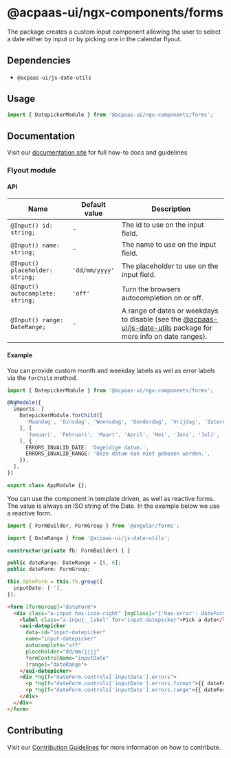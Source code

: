 # @acpaas-ui/ngx-components/forms
The package creates a custom input component allowing the user to select a date either by input or by picking one in the calendar flyout.

## Dependencies
* `@acpaas-ui/js-date-utils`

## Usage

```typescript
import { DatepickerModule } from '@acpaas-ui/ngx-components/forms';
```

## Documentation

Visit our [documentation site](https://acpaas-ui.digipolis.be/) for full how-to docs and guidelines

### Flyout module

#### API

| Name         | Default value | Description |
| -----------  | ------ | -------------------------- |
| `@Input() id: string;` | - | The id to use on the input field. |
| `@Input() name: string;` | - | The name to use on the input field. |
| `@Input() placeholder: string;` | `'dd/mm/yyyy'`| The placeholder to use on the input field. |
| `@Input() autocomplete: string;` | `'off'` |  Turn the browsers autocompletion on or off. |
| `@Input() range: DateRange;` | - | A range of dates or weekdays to disable (see the [@acpaas-ui/js-date-utils](https://github.com/digipolisantwerp/acpaas-ui_js/blob/master/packages/date-utils/README.md) package for more info on date ranges). |

#### Example

You can provide custom month and weekday labels as wel as error labels via the `forChild` method.
```typescript
import { DatepickerModule } from '@acpaas-ui/ngx-components/forms';

@NgModule({
  imports: [
    DatepickerModule.forChild([
      'Maandag', 'Dinsdag', 'Woensdag', 'Donderdag', 'Vrijdag', 'Zaterdag', 'Zondag',
    ], [
      'Januari', 'Februari', 'Maart', 'April', 'Mei', 'Juni', 'Juli', 'Augustus', 'September', 'Oktober', 'November', 'December',
    ], {
      ERRORS_INVALID_DATE: 'Ongeldige datum.',
      ERRORS_INVALID_RANGE: 'Deze datum kan niet gekozen worden.',
    }),
  ],
})

export class AppModule {};
```

You can use the component in template driven, as well as reactive forms. The value is always an ISO string of the Date.
In the example below we use a reactive form.
```typescript
import { FormBuilder, FormGroup } from '@angular/forms';

import { DateRange } from '@acpaas-ui/js-date-utils';

constructor(private fb: FormBuilder) { }

public dateRange: DateRange = [5, 6];
public dateForm: FormGroup;

this.dateForm = this.fb.group({
  inputDate: [''],
});
```

```html
<form [formGroup]="dateForm">
  <div class="a-input has-icon-right" [ngClass]="{'has-error': dateForm.controls.inputDate.dirty && dateForm.controls.inputDate.invalid}">
    <label class="a-input__label" for="input-datepicker">Pick a date</label>
    <aui-datepicker
      data-id="input-datepicker"
      name="input-datepicker"
      autocomplete="off"
      placeholder="dd/mm/jjjj"
      formControlName="inputDate"
      [range]="dateRange">
    </aui-datepicker>
    <div *ngIf="dateForm.controls['inputDate'].errors">
      <p *ngIf="dateForm.controls['inputDate'].errors.format">{{ dateForm.controls['inputDate'].errors.format }}</p>
      <p *ngIf="dateForm.controls['inputDate'].errors.range">{{ dateForm.controls['inputDate'].errors.range }}</p>
    </div>
  </div>
</form>
```

## Contributing

Visit our [Contribution Guidelines](../../../../../CONTRIBUTING.md) for more information on how to contribute.

